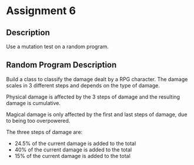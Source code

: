# Assignment 6

## Description

Use a mutation test on a random program.

## Random Program Description

Build a class to classify the damage dealt by a RPG character. The damage scales in 3 different steps and depends on the type of damage.

Physical damage is affected by the 3 steps of damage and the resulting damage is cumulative.

Magical damage is only affected by the first and last steps of damage, due to being too overpowered.

The three steps of damage are:
- 24.5% of the current damage is added to the total
- 40% of the current damage is added to the total
- 15% of the current damage is added to the total